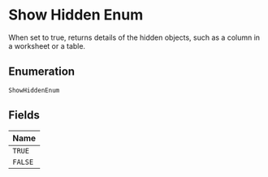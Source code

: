 
# Show Hidden Enum

When set to true, returns details of the hidden objects, such as a column in a worksheet or a table.

## Enumeration

`ShowHiddenEnum`

## Fields

| Name |
|  --- |
| `TRUE` |
| `FALSE` |

